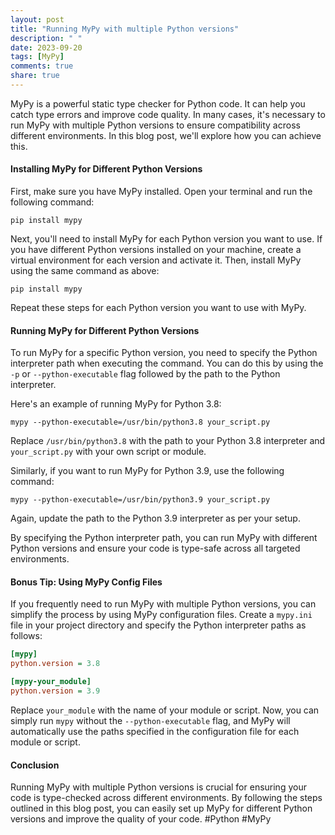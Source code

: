 ```yaml
---
layout: post
title: "Running MyPy with multiple Python versions"
description: " "
date: 2023-09-20
tags: [MyPy]
comments: true
share: true
---
```


MyPy is a powerful static type checker for Python code. It can help you catch type errors and improve code quality. In many cases, it's necessary to run MyPy with multiple Python versions to ensure compatibility across different environments. In this blog post, we'll explore how you can achieve this.

#### Installing MyPy for Different Python Versions

First, make sure you have MyPy installed. Open your terminal and run the following command:

```shell
pip install mypy
```

Next, you'll need to install MyPy for each Python version you want to use. If you have different Python versions installed on your machine, create a virtual environment for each version and activate it. Then, install MyPy using the same command as above:

```shell
pip install mypy
```

Repeat these steps for each Python version you want to use with MyPy.

#### Running MyPy for Different Python Versions

To run MyPy for a specific Python version, you need to specify the Python interpreter path when executing the command. You can do this by using the `-p` or `--python-executable` flag followed by the path to the Python interpreter.

Here's an example of running MyPy for Python 3.8:

```shell
mypy --python-executable=/usr/bin/python3.8 your_script.py
```

Replace `/usr/bin/python3.8` with the path to your Python 3.8 interpreter and `your_script.py` with your own script or module.

Similarly, if you want to run MyPy for Python 3.9, use the following command:

```shell
mypy --python-executable=/usr/bin/python3.9 your_script.py
```

Again, update the path to the Python 3.9 interpreter as per your setup.

By specifying the Python interpreter path, you can run MyPy with different Python versions and ensure your code is type-safe across all targeted environments.

#### Bonus Tip: Using MyPy Config Files

If you frequently need to run MyPy with multiple Python versions, you can simplify the process by using MyPy configuration files. Create a `mypy.ini` file in your project directory and specify the Python interpreter paths as follows:

```ini
[mypy]
python.version = 3.8

[mypy-your_module]
python.version = 3.9
```

Replace `your_module` with the name of your module or script. Now, you can simply run `mypy` without the `--python-executable` flag, and MyPy will automatically use the paths specified in the configuration file for each module or script.

#### Conclusion

Running MyPy with multiple Python versions is crucial for ensuring your code is type-checked across different environments. By following the steps outlined in this blog post, you can easily set up MyPy for different Python versions and improve the quality of your code. #Python #MyPy